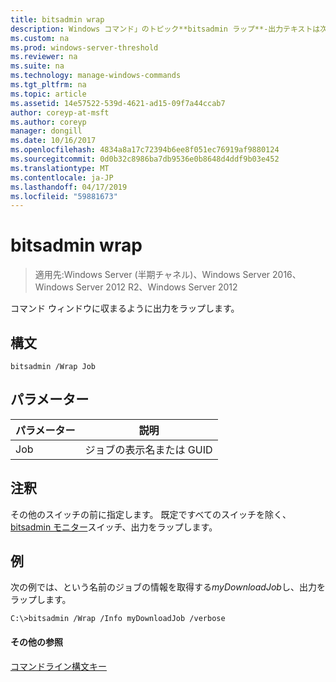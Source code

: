 ```yaml
---
title: bitsadmin wrap
description: Windows コマンド」のトピック**bitsadmin ラップ**-出力テキストは次の行にコマンド ウィンドウの右端の端を超えて拡張の任意の行をラップします。
ms.custom: na
ms.prod: windows-server-threshold
ms.reviewer: na
ms.suite: na
ms.technology: manage-windows-commands
ms.tgt_pltfrm: na
ms.topic: article
ms.assetid: 14e57522-539d-4621-ad15-09f7a44ccab7
author: coreyp-at-msft
ms.author: coreyp
manager: dongill
ms.date: 10/16/2017
ms.openlocfilehash: 4834a8a17c72394b6ee8f051ec76919af9880124
ms.sourcegitcommit: 0d0b32c8986ba7db9536e0b8648d4ddf9b03e452
ms.translationtype: MT
ms.contentlocale: ja-JP
ms.lasthandoff: 04/17/2019
ms.locfileid: "59881673"
---
```

# <a name="bitsadmin-wrap"></a>bitsadmin wrap

>適用先:Windows Server (半期チャネル)、Windows Server 2016、Windows Server 2012 R2、Windows Server 2012

コマンド ウィンドウに収まるように出力をラップします。

## <a name="syntax"></a>構文

```
bitsadmin /Wrap Job
```

## <a name="parameters"></a>パラメーター

|パラメーター|説明|
|-------|--------|
|Job|ジョブの表示名または GUID|

## <a name="remarks"></a>注釈

その他のスイッチの前に指定します。 既定ですべてのスイッチを除く、 [bitsadmin モニター](bitsadmin-monitor.md)スイッチ、出力をラップします。

## <a name="BKMK_examples"></a>例

次の例では、という名前のジョブの情報を取得する*myDownloadJob*し、出力をラップします。

```
C:\>bitsadmin /Wrap /Info myDownloadJob /verbose
```

#### <a name="additional-references"></a>その他の参照

[コマンドライン構文キー](command-line-syntax-key.md)
